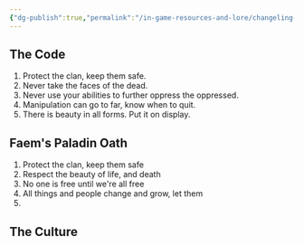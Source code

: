 ```yaml
---
{"dg-publish":true,"permalink":"/in-game-resources-and-lore/changeling-code-and-culture/"}
---
```


## The Code
1. Protect the clan, keep them safe.
2. Never take the faces of the dead.
3. Never use your abilities to further oppress the oppressed. 
4. Manipulation can go to far, know when to quit.
5. There is beauty in all forms. Put it on display.

## Faem's Paladin Oath
1. Protect the clan, keep them safe
2. Respect the beauty of life, and death
3. No one is free until we're all free
4. All things and people change and grow, let them
5. 
## The Culture

